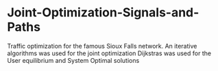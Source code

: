 # Joint-Optimization-Signals-and-Paths
Traffic optimization for the famous Sioux Falls network.
An iterative algorithms was used for the joint optimization
Dijkstras was used for the User equilibrium and System Optimal solutions
